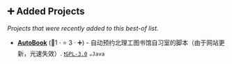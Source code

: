 ## ➕ Added Projects

_Projects that were recently added to this best-of list._

- <b><a href="">AutoBook</a></b> (🥉1 ·  ⭐ 3 · ➕) - 自动预约北理工图书馆自习室的脚本（由于网站更新，光速失效）. <code><a href="http://bit.ly/2M0xdwT">❗️GPL-3.0</a></code> <code>☕Java</code>

